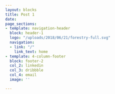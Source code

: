 ```yaml
---
layout: blocks
title: Post 1
date: 
page_sections:
- template: navigation-header
  block: header-1
  logo: "/uploads/2018/06/21/forestry-full.svg"
  navigation:
  - link: "/"
    link_text: home
- template: 4-column-footer
  block: footer-2
  col_2: linkedin
  col_3: dribbble
  col_4: email
  image: ''

---
```

